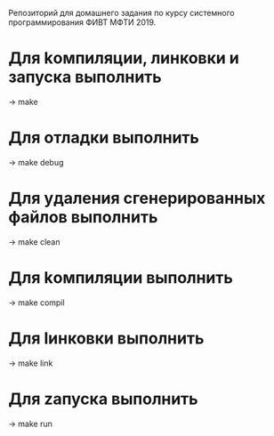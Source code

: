 Репозиторий для домашнего задания по курсу системного программирования ФИВТ МФТИ 2019. 

# Для kомпиляции, линковки и запуска выполнить
-> make

# Для oтладки выполнить
-> make debug

# Для yдаления сгенерированных файлов выполнить
-> make clean

# Для kомпиляции выполнить
-> make compil

# Для lинковки выполнить
-> make link

# Для zапуска выполнить
-> make run
